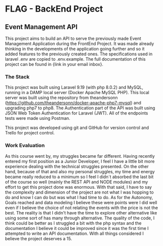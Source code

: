 # FLAG - BackEnd Project
## Event Management API

This project aims to build an API to serve the previously made Event Management Application during the FrontEnd Project. It was made already thinking in the developments of the application going further and so it added features to the previously created ones.
The specifications used in laravel .env are copied to .env.example.
The full documentation of this project can be found in {link in your email inbox}.

### The Stack

This project was built using Laravel 9.19 (with php 8.0.2) and MySQL, running in a DAMP local server (Docker Apache MySQL PHP). This local server was built using the repository from theandersonn (https://github.com/theandersonn/docker-apache-php7-mysql) and upgrading php7 to php8.
The Authentication part of the API was built using JSON Web Token Authentication for Laravel (JWT).
All of the endpoints tests were made using Postman.

This project was developed using git and GitHub for version control and Trello for project control.

### Work Evaluation

As this course went by, my struggles became far different.
Having recently entered my first position as a Junior Developer, I feel I have a little bit more experience dealing with the technical struggles presented.
On the other hand, because of that and also my personal struggles, my time and energy became really reduced to a minimum so I feel I didn´t absorbed the last bit of the course so well (mainly the REST API and NODE modules) and my effort to get this project done was enormous.
With that said, I have to say the complexity and dimension of the project are not what I was hopping to do and know I can do but was what I had time to do. As for the Autonomy, Goals reached and data modeling I believe these were points were I did well even if I believe the choice of not relating the events with the price is not the best. The reality is that I didn't have the time to explore other alternative like using some sort of has many through alternative. The quality of the code, I think could be better as I struggled a bit with the php syntax and the documentation I believe it could be improved since it was the first time I attempted to write an API documentation.
With all things considered I believe the project deserves a 15.

